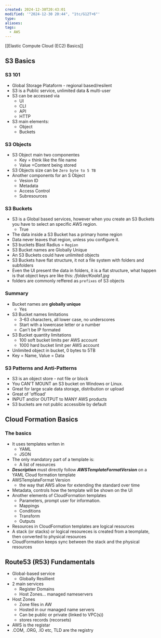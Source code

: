 ```yaml
---
created: 2024-12-30T20:43:01
modified: '"2024-12-30 20:44", "1tc/G12T+6"'
type: 
aliases: 
tags:
  - AWS
---
```








[[Elastic Compute Cloud (EC2) Basics]]

## S3 Basics
### S3 101
- Global Storage Plataform - regional based/resilent
- S3 is a Public service, unlimited data & multi-user
- S3 can be accessed via
	- UI
	- CLI
	- API
	- HTTP
- S3 main elements:
	- Object
	- Buckets

### S3 Objects
- S3 Object main two componentes
	- Key = think like the file name
	- Value =Content being stored
- S3 Objects size can be `Zero byte to 5 TB`
- Another components for an S Object
	- Vesion ID
	- Metadata
	- Access Control
	- Subresources
### S3 Buckets
- S3 is a Global based services, however when you create an S3 Buckets you have to select an specific AWS region.
	- True
- The data inside a S3 Bucket has a primary home region
- Data never leaves that region, unless you configure it.
- S3 buckets Blast Radius = `Region` 
- S3 Bucket names are Globally Unique
- An S3 Buckets could have unlimited objects
- S3 Buckets have flat structure, it not a file system with folders and subfolders
- Even the UI present the data in folders, it is a flat structure, what happen is that object keys are like this: */folder/Koala1.jpg*
- folders are commonly reffered as `prefixes` of S3 objects

### Summary
- Bucket names are **globally unique**
	- Yes
- S3 Bucket names limitations
	- 3-63 characters, all lower case, no underscores
	- Start with a lowercase letter or a number
	- Can't be IP formated
- S3 Bucket quantity limitations 
	- 100 soft bucket limits per AWS account
	- 1000 hard bucket limit  per AWS account
- Unlimited object in bucket, 0 bytes to 5TB
- Key = Name, Value = Data

### S3 Patterns and Anti-Patterns
- S3 is an object store - not file or block
- You CAN'T MOUNT an S3 bucket on Windows or Linux.
- Great for large scale data storage, distribution or upload
- Great of 'offload'
- INPUT and/or OUTPUT to MANY AWS products
- S3 buckets are not public accessible by default


## Cloud Formation Basics
### The basics
- It uses templates writen in
	- YAML
	- JSON
- The only mandatory part of a template is:
	- A list of resources
- ***Description*** must directly follow ***AWSTemplateFormatVersion*** on a YAML Cloud formation template
- AWSTemplateFormat Version
	- the way that AWS allow for extending the standard over time
- Metadata, controls how the template will be shown on the UI
- Another elements of CloudFormation templates
	- Parameters, prompt user for information.
	- Mappings 
	- Conditions
	- Transform
	- Outputs
- Resources in CloudFormation templates are logical resources
- A stack (or stacks) or logical resoureces is created from a teomplate, then converted to physical resources
- CloudFormation keeps sync between the stack and the physical resources

## Route53 (R53) Fundamentals
- Global-based service
	- Globally Resillient
- 2 main services
	- Register Domains
	- Host Zones... managed nameservers
- Host Zones 
	- Zone files in AW
	- Hosted in our managed name servers
	- Can be public or private (linked to VPC(s))
	- stores records (recorsets)
- AWS is the registar
- .COM, .ORG, .IO etc, TLD are the registry